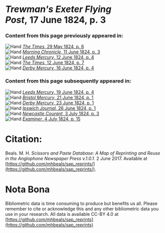 # *Trewman's Exeter Flying Post*, 17 June 1824, p. 3  
  
### Content from this page previously appeared in:  
![Hand](http://scissorsandpaste.net/wp-content/uploads/2017/06/smallhandpointer.png) [*The Times*, 29 May 1824, p. 6](https://mhbeals.github.io/sap_html/The-Times/The-Times-29-May-1824-p-6)  
![Hand](http://scissorsandpaste.net/wp-content/uploads/2017/06/smallhandpointer.png) [*Morning Chronicle*, 11 June 1824, p. 3](https://mhbeals.github.io/sap_html/Morning-Chronicle/Morning-Chronicle-11-June-1824-p-3)  
![Hand](http://scissorsandpaste.net/wp-content/uploads/2017/06/smallhandpointer.png) [*Leeds Mercury*, 12 June 1824, p. 4](https://mhbeals.github.io/sap_html/Leeds-Mercury/Leeds-Mercury-12-June-1824-p-4)  
![Hand](http://scissorsandpaste.net/wp-content/uploads/2017/06/smallhandpointer.png) [*The Times*, 12 June 1824, p. 7](https://mhbeals.github.io/sap_html/The-Times/The-Times-12-June-1824-p-7)  
![Hand](http://scissorsandpaste.net/wp-content/uploads/2017/06/smallhandpointer.png) [*Derby Mercury*, 16 June 1824, p. 4](https://mhbeals.github.io/sap_html/Derby-Mercury/Derby-Mercury-16-June-1824-p-4)  
  
### Content from this page subsequently appeared in:  
![Hand](http://scissorsandpaste.net/wp-content/uploads/2017/06/smallhandpointer.png) [*Leeds Mercury*, 19 June 1824, p. 4](https://mhbeals.github.io/sap_html/Leeds-Mercury/Leeds-Mercury-19-June-1824-p-4)  
![Hand](http://scissorsandpaste.net/wp-content/uploads/2017/06/smallhandpointer.png) [*Bristol Mercury*, 21 June 1824, p. 1](https://mhbeals.github.io/sap_html/Bristol-Mercury/Bristol-Mercury-21-June-1824-p-1)  
![Hand](http://scissorsandpaste.net/wp-content/uploads/2017/06/smallhandpointer.png) [*Derby Mercury*, 23 June 1824, p. 1](https://mhbeals.github.io/sap_html/Derby-Mercury/Derby-Mercury-23-June-1824-p-1)  
![Hand](http://scissorsandpaste.net/wp-content/uploads/2017/06/smallhandpointer.png) [*Ipswich Journal*, 26 June 1824, p. 1](https://mhbeals.github.io/sap_html/Ipswich-Journal/Ipswich-Journal-26-June-1824-p-1)  
![Hand](http://scissorsandpaste.net/wp-content/uploads/2017/06/smallhandpointer.png) [*Newcastle Courant*, 3 July 1824, p. 3](https://mhbeals.github.io/sap_html/Newcastle-Courant/Newcastle-Courant-3-July-1824-p-3)  
![Hand](http://scissorsandpaste.net/wp-content/uploads/2017/06/smallhandpointer.png) [*Examiner*, 4 July 1824, p. 15](https://mhbeals.github.io/sap_html/Examiner/Examiner-4-July-1824-p-15)  


# Citation: 

Beals. M. H. *Scissors and Paste Database: A Map of Reprinting and Reuse in the Anglophone Newspaper Press v.1.0.1.* 2 June 2017. Available at [https://github.com/mhbeals/sap_reprints/](https://github.com/mhbeals/sap_reprints/). 

# Nota Bona

Bibliometric data is time consuming to produce but benefits us all. Please remember to cite or acknowledge this and any other bibliometric data you use in your research. All data is available CC-BY 4.0 at [https://github.com/mhbeals/sap_reprints](https://github.com/mhbeals/sap_reprints)